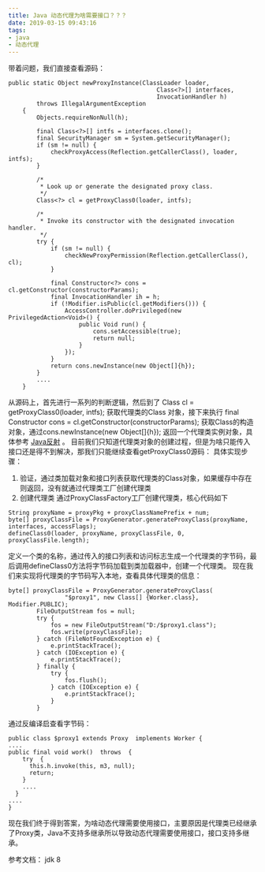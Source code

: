 ```yaml
---
title: Java 动态代理为啥需要接口？？？
date: 2019-03-15 09:43:16
tags:
- java
- 动态代理
---
```


带着问题，我们直接查看源码：
```
public static Object newProxyInstance(ClassLoader loader,
                                          Class<?>[] interfaces,
                                          InvocationHandler h)
        throws IllegalArgumentException
    {
        Objects.requireNonNull(h);

        final Class<?>[] intfs = interfaces.clone();
        final SecurityManager sm = System.getSecurityManager();
        if (sm != null) {
            checkProxyAccess(Reflection.getCallerClass(), loader, intfs);
        }

        /*
         * Look up or generate the designated proxy class.
         */
        Class<?> cl = getProxyClass0(loader, intfs);

        /*
         * Invoke its constructor with the designated invocation handler.
         */
        try {
            if (sm != null) {
                checkNewProxyPermission(Reflection.getCallerClass(), cl);
            }

            final Constructor<?> cons = cl.getConstructor(constructorParams);
            final InvocationHandler ih = h;
            if (!Modifier.isPublic(cl.getModifiers())) {
                AccessController.doPrivileged(new PrivilegedAction<Void>() {
                    public Void run() {
                        cons.setAccessible(true);
                        return null;
                    }
                });
            }
            return cons.newInstance(new Object[]{h});
        }
        ....
    }
```
从源码上，首先进行一系列的判断逻辑，然后到了
Class<?> cl = getProxyClass0(loader, intfs);
获取代理类的Class 对象，接下来执行
 final Constructor<?> cons = cl.getConstructor(constructorParams);
 获取Class的构造对象，通过cons.newInstance(new Object[]{h}); 返回一个代理类实例对象，具体参考 [Java反射](http://www.xulian.net.cn/2019/02/20/java-%E5%8F%8D%E5%B0%84%E7%AC%94%E8%AE%B0/) 。
 目前我们只知道代理类对象的创建过程，但是为啥只能传入接口还是得不到解决，那我们只能继续查看getProxyClass0源码：
 具体实现步骤：
 1. 验证，通过类加载对象和接口列表获取代理类的Class对象，如果缓存中存在则返回，没有就通过代理类工厂创建代理类
 2. 创建代理类
通过ProxyClassFactory工厂创建代理类，核心代码如下
```
String proxyName = proxyPkg + proxyClassNamePrefix + num;
byte[] proxyClassFile = ProxyGenerator.generateProxyClass(proxyName, interfaces, accessFlags);
defineClass0(loader, proxyName, proxyClassFile, 0, proxyClassFile.length);
```
定义一个类的名称，通过传入的接口列表和访问标志生成一个代理类的字节码，最后调用defineClass0方法将字节码加载到类加载器中，创建一个代理类。
现在我们来实现将代理类的字节码写入本地，查看具体代理类的信息：
```
byte[] proxyClassFile = ProxyGenerator.generateProxyClass(
                "$proxy1", new Class[] {Worker.class}, Modifier.PUBLIC);
        FileOutputStream fos = null;
        try {
            fos = new FileOutputStream("D:/$proxy1.class");
            fos.write(proxyClassFile);
        } catch (FileNotFoundException e) {
            e.printStackTrace();
        } catch (IOException e) {
            e.printStackTrace();
        } finally {
            try {
                fos.flush();
            } catch (IOException e) {
                e.printStackTrace();
            }
        }
```
通过反编译启查看字节码：
```
public class $proxy1 extends Proxy  implements Worker {
....
public final void work()  throws  {
    try  {
      this.h.invoke(this, m3, null);
      return;
    }
    ....
  }
....
}
```
现在我们终于得到答案，为啥动态代理需要使用接口，主要原因是代理类已经继承了Proxy类，Java不支持多继承所以导致动态代理需要使用接口，接口支持多继承。

参考文档：
jdk 8
